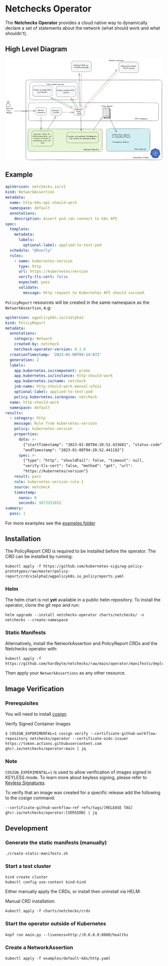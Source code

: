 # Netchecks Operator

The **Netchecks Operator** provides a cloud native way to dynamically declare a set of statements about 
the network (what should work and what shouldn't).


## High Level Diagram

![Netchecks Operator High Level Diagram](doc/High-Level-Diagram.png)

## Example


```yaml
apiVersion: netchecks.io/v1
kind: NetworkAssertion
metadata:
  name: http-k8s-api-should-work
  namespace: default
  annotations:
    description: Assert pod can connect to k8s API
spec:
  template:
    metadata:
      labels:
        optional-label: applied-to-test-pod
  schedule: "@hourly"
  rules:
    - name: kubernetes-version
      type: http
      url: https://kubernetes/version
      verify-tls-cert: false
      expected: pass
      validate:
        message: Http request to Kubernetes API should succeed.
```

`PolicyReport` resources will be created in the same namespace as the `NetworkAssertion`, e.g:

```yaml
apiVersion: wgpolicyk8s.io/v1alpha2
kind: PolicyReport
metadata:
  annotations:
    category: Network
    created-by: netcheck
    netcheck-operator-version: 0.1.0
  creationTimestamp: '2023-01-08T04:14:07Z'
  generation: 2
  labels:
    app.kubernetes.io/component: probe
    app.kubernetes.io/instance: http-should-work
    app.kubernetes.io/name: netcheck
    job-name: http-should-work-manual-w7e1x
    optional-label: applied-to-test-pod
    policy.kubernetes.io/engine: netcheck
  name: http-should-work
  namespace: default
results:
  - category: http
    message: Rule from kubernetes-version
    policy: kubernetes-version
    properties:
      data: >-
        {"startTimestamp": "2023-01-08T04:20:52.433681", "status-code": 200,
        "endTimestamp": "2023-01-08T04:20:52.441192"}
      spec: >-
        {"type": "http", "shouldFail": false, "timeout": null,
        "verify-tls-cert": false, "method": "get", "url":
        "https://kubernetes/version"}
    result: pass
    rule: kubernetes-version-rule-1
    source: netcheck
    timestamp:
      nanos: 0
      seconds: 1673151652
summary:
  pass: 1
```

For more examples see the [examples folder](examples/)


## Installation

The PolicyReport CRD is required to be installed before the operator. The CRD can be installed by running:

```shell 
kubectl apply -f https://github.com/kubernetes-sigs/wg-policy-prototypes/raw/master/policy-report/crd/v1alpha2/wgpolicyk8s.io_policyreports.yaml
```


### Helm

The helm chart is not **yet** available in a public helm repository. To install the operator, 
clone the git repo and run:

```shell
helm upgrade --install netchecks-operator charts/netchecks/ -n netchecks --create-namespace
```


### Static Manifests

Alternatively, install the NetworkAssertion and PolicyReport CRDs and the Netchecks operator with:

```shell
kubectl apply -f https://github.com/hardbyte/netchecks/raw/main/operator/manifests/deploy.yaml
```

Then apply your `NetworkAssertions` as any other resource.

## Image Verification

### Prerequisites

You will need to install [cosign](https://docs.sigstore.dev/cosign/installation/).

Verify Signed Container Images

```shell
$ COSIGN_EXPERIMENTAL=1 cosign verify --certificate-github-workflow-repository netchecks/operator --certificate-oidc-issuer https://token.actions.githubusercontent.com ghcr.io/netchecks/operator:main | jq
```

### Note

`COSIGN_EXPERIMENTAL=1` is used to allow verification of images signed in KEYLESS mode. To learn more about keyless signing, please refer to [Keyless Signatures](https://github.com/sigstore/cosign/blob/main/KEYLESS.md#keyless-signatures).

To verify that an image was created for a specific release add the following to the cosign command:

```shell
--certificate-github-workflow-ref refs/tags/[RELEASE TAG] ghcr.io/netchecks/operator:[VERSION] | jq
```

## Development


### Generate the static manifests (manually)

```shell
./create-static-manifests.sh
```

### Start a test cluster

```shell
kind create cluster
kubectl config use-context kind-kind
```

Either manually apply the CRDs, or install then uninstall via HELM:

Manual CRD installation:
```shell
kubectl apply -f charts/netchecks/crds
```

### Start the operator outside of Kubernetes

```shell
kopf run main.py --liveness=http://0.0.0.0:8080/healthz
```

### Create a NetworkAssertion

```shell
kubectl apply -f examples/default-k8s/http.yaml
```

